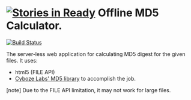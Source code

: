 [![Stories in Ready](https://badge.waffle.io/tshm/md5html.png?label=ready&title=Ready)](https://waffle.io/tshm/md5html)
Offline MD5 Calculator.
=======================

[![Build Status](https://travis-ci.org/tshm/md5html.svg?branch=master)](https://travis-ci.org/tshm/md5html)

The server-less web application for calculating MD5 digest
for the given files.
It uses:

* html5 (FILE API)
* [Cyboze Labs' MD5 library](http://labs.cybozu.co.jp/blog/mitsunari/2007/07/24/js/md5.js)
  to accomplish the job.


[note]
Due to the FILE API limitation, it may not work for large files.

